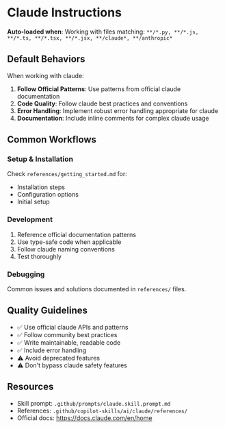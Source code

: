 # Claude Instructions

**Auto-loaded when**: Working with files matching: `**/*.py, **/*.js, **/*.ts, **/*.tsx, **/*.jsx, **/claude*, **/anthropic*`

## Default Behaviors

When working with claude:

1. **Follow Official Patterns**: Use patterns from official claude documentation
2. **Code Quality**: Follow claude best practices and conventions
3. **Error Handling**: Implement robust error handling appropriate for claude
4. **Documentation**: Include inline comments for complex claude usage

## Common Workflows

### Setup & Installation

Check `references/getting_started.md` for:
- Installation steps
- Configuration options
- Initial setup

### Development

1. Reference official documentation patterns
2. Use type-safe code when applicable
3. Follow claude naming conventions
4. Test thoroughly

### Debugging

Common issues and solutions documented in `references/` files.

## Quality Guidelines

- ✅ Use official claude APIs and patterns
- ✅ Follow community best practices
- ✅ Write maintainable, readable code
- ✅ Include error handling
- ⚠️ Avoid deprecated features
- ⚠️ Don't bypass claude safety features

## Resources

- Skill prompt: `.github/prompts/claude.skill.prompt.md`
- References: `.github/copilot-skills/ai/claude/references/`
- Official docs: https://docs.claude.com/en/home
